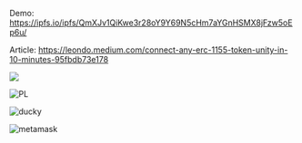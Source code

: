 Demo: https://ipfs.io/ipfs/QmXJv1QiKwe3r28oY9Y69N5cHm7aYGnHSMX8jFzw5oEp6u/

Article: https://leondo.medium.com/connect-any-erc-1155-token-unity-in-10-minutes-95fbdb73e178

![](https://user-images.githubusercontent.com/19412160/102954786-523c3400-44a2-11eb-9ebe-4b7bed5b1581.png)

![PL](https://user-images.githubusercontent.com/19412160/102954798-59fbd880-44a2-11eb-9e2d-c07b30cab341.gif)

![ducky](https://user-images.githubusercontent.com/19412160/102954805-5d8f5f80-44a2-11eb-99e5-f951763b6494.gif)

![metamask](https://user-images.githubusercontent.com/19412160/102954807-5ec08c80-44a2-11eb-8874-dcf38cb7f92f.gif)
